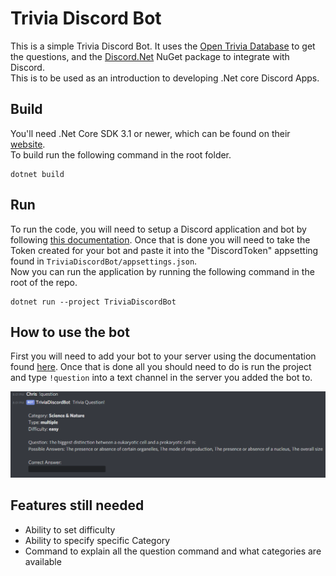 # Trivia Discord Bot

This is a simple Trivia Discord Bot. It uses the [Open Trivia Database](https://opentdb.com/) to get the questions, and the [Discord.Net](https://www.nuget.org/packages/Discord.Net/) NuGet package to integrate with Discord.  
This is to be used as an introduction to developing .Net core Discord Apps.

## Build

You'll need .Net Core SDK 3.1 or newer, which can be found on their [website](https://dotnet.microsoft.com/download).  
To build run the following command in the root folder.

    dotnet build

## Run

To run the code, you will need to setup a Discord application and bot by following [this documentation](https://discord.foxbot.me/latest/guides/getting_started/first-bot.html#creating-a-discord-bot). Once that is done you will need to take the Token created for your bot and paste it into the "DiscordToken" appsetting found in `TriviaDiscordBot/appsettings.json`.  
Now you can run the application by running the following command in the root of the repo.

    dotnet run --project TriviaDiscordBot

## How to use the bot

First you will need to add your bot to your server using the documentation found [here](https://discord.foxbot.me/latest/guides/getting_started/first-bot.html#adding-your-bot-to-a-server). Once that is done all you should need to do is run the project and type `!question` into a text channel in the server you added the bot to.

![Example Command in Discord](readme.images/example-command.png)

## Features still needed

- Ability to set difficulty
- Ability to specify specific Category
- Command to explain all the question command and what categories are available
